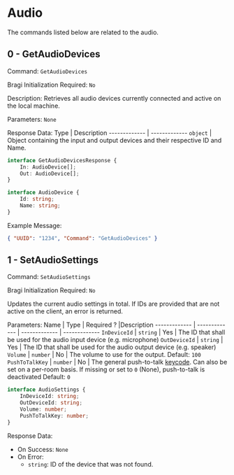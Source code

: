 # Audio
The commands listed below are related to the audio.

## 0 - GetAudioDevices
Command: `GetAudioDevices`

Bragi Initialization Required: `No`

Description:
Retrieves all audio devices currently connected and active on the local machine.

Parameters: `None`

Response Data:
Type  | Description
------------- | -------------
`object` | Object containing the input and output devices and their respective ID and Name.
```ts
interface GetAudioDevicesResponse {
    In: AudioDevice[];
    Out: AudioDevice[];
}

interface AudioDevice {
    Id: string;
    Name: string;
}
```

Example Message:
```json
{ "UUID": "1234", "Command": "GetAudioDevices" }
```

## 1 - SetAudioSettings
Command: `SetAudioSettings`

Bragi Initialization Required: `No`

Updates the current audio settings in total.
If IDs are provided that are not active on the client, an error is returned.

Parameters:
Name | Type | Required ? |Description
------------- | ------------- | ------------- | -------------
`InDeviceId` | `string` | Yes | The ID that shall be used for the audio input device (e.g. microphone)
`OutDeviceId` | `string` | Yes | The ID that shall be used for the audio output device (e.g. speaker)
`Volume` | `number` | No | The volume to use for the output. Default: `100`
`PushToTalkKey` | `number` | No | The general push-to-talk [keycode](https://www.toptal.com/developers/keycode). Can also be set on a per-room basis. If missing or set to `0` (None), push-to-talk is deactivated Default: `0`

```ts
interface AudioSettings {
    InDeviceId: string;
    OutDeviceId: string;
    Volume: number;
    PushToTalkKey: number;
}
```

Response Data: 
- On Success: `None`
- On Error: 
    - `string`: ID of the device that was not found.
